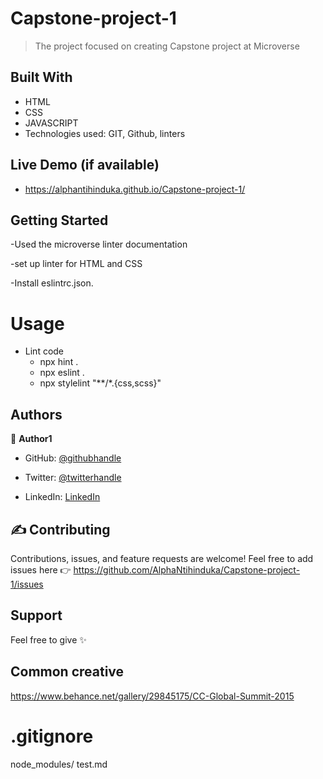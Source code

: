 

# Capstone-project-1

> The project focused on creating Capstone project at Microverse

## Built With

- HTML
- CSS
- JAVASCRIPT
- Technologies used: GIT, Github, linters

## Live Demo (if available)

- https://alphantihinduka.github.io/Capstone-project-1/

## Getting Started

-Used the microverse linter documentation


-set up linter for HTML and CSS

-Install eslintrc.json.
# Usage
- Lint code
    - npx hint .
    - npx eslint .
    - npx stylelint "**/*.{css,scss}"

## Authors
👤 **Author1**

- GitHub: [@githubhandle](https://github.com/AlphaNtihinduka)

- Twitter: [@twitterhandle](https://twitter.com/AlphaNtihinduka)

- LinkedIn: [LinkedIn](https://www.linkedin.com/in/ntihinduka-alpha-81bb7b22a/)

## ✍ Contributing 
Contributions, issues, and feature requests are welcome!
Feel free to add issues here 👉 https://github.com/AlphaNtihinduka/Capstone-project-1/issues

## Support
Feel free to give  ✨

## Common creative
https://www.behance.net/gallery/29845175/CC-Global-Summit-2015

# .gitignore
node_modules/
test.md
